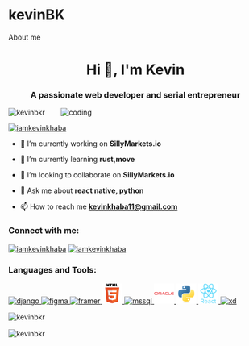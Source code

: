 # kevinBK
About me 
<h1 align="center">Hi 👋, I'm Kevin</h1>
<h3 align="center">A passionate web developer and serial entrepreneur</h3>
<img align="right" alt ="coding" width="400" src="https://t4.ftcdn.net/jpg/03/13/40/45/360_F_313404541_e9YZ3pht6oEEkMXuhxTboqXA2B2ShNnC.jpg">
<p align="left"> <img src="https://komarev.com/ghpvc/?username=kevinbkr&label=Profile%20views&color=0e75b6&style=flat" alt="kevinbkr" /> </p>

<p align="left"> <a href="https://twitter.com/iamkevinkhaba" target="blank"><img src="https://img.shields.io/twitter/follow/iamkevinkhaba?logo=twitter&style=for-the-badge" alt="iamkevinkhaba" /></a> </p>

- 🔭 I’m currently working on **SillyMarkets.io**

- 🌱 I’m currently learning **rust,move**

- 👯 I’m looking to collaborate on **SillyMarkets.io**

- 💬 Ask me about **react native, python**

- 📫 How to reach me **kevinkhaba11@gmail.com**

<h3 align="left">Connect with me:</h3>
<p align="left">
<a href="https://twitter.com/iamkevinkhaba" target="blank"><img align="center" src="https://raw.githubusercontent.com/rahuldkjain/github-profile-readme-generator/master/src/images/icons/Social/twitter.svg" alt="iamkevinkhaba" height="30" width="40" /></a>
<a href="https://instagram.com/iamkevinkhaba" target="blank"><img align="center" src="https://raw.githubusercontent.com/rahuldkjain/github-profile-readme-generator/master/src/images/icons/Social/instagram.svg" alt="iamkevinkhaba" height="30" width="40" /></a>
</p>

<h3 align="left">Languages and Tools:</h3>
<p align="left"> <a href="https://www.djangoproject.com/" target="_blank" rel="noreferrer"> <img src="https://cdn.worldvectorlogo.com/logos/django.svg" alt="django" width="40" height="40"/> </a> <a href="https://www.figma.com/" target="_blank" rel="noreferrer"> <img src="https://www.vectorlogo.zone/logos/figma/figma-icon.svg" alt="figma" width="40" height="40"/> </a> <a href="https://www.framer.com/" target="_blank" rel="noreferrer"> <img src="https://www.vectorlogo.zone/logos/framer/framer-icon.svg" alt="framer" width="40" height="40"/> </a> <a href="https://www.w3.org/html/" target="_blank" rel="noreferrer"> <img src="https://raw.githubusercontent.com/devicons/devicon/master/icons/html5/html5-original-wordmark.svg" alt="html5" width="40" height="40"/> </a> <a href="https://www.microsoft.com/en-us/sql-server" target="_blank" rel="noreferrer"> <img src="https://www.svgrepo.com/show/303229/microsoft-sql-server-logo.svg" alt="mssql" width="40" height="40"/> </a> <a href="https://www.oracle.com/" target="_blank" rel="noreferrer"> <img src="https://raw.githubusercontent.com/devicons/devicon/master/icons/oracle/oracle-original.svg" alt="oracle" width="40" height="40"/> </a> <a href="https://www.python.org" target="_blank" rel="noreferrer"> <img src="https://raw.githubusercontent.com/devicons/devicon/master/icons/python/python-original.svg" alt="python" width="40" height="40"/> </a> <a href="https://reactjs.org/" target="_blank" rel="noreferrer"> <img src="https://raw.githubusercontent.com/devicons/devicon/master/icons/react/react-original-wordmark.svg" alt="react" width="40" height="40"/> </a> <a href="https://www.adobe.com/products/xd.html" target="_blank" rel="noreferrer"> <img src="https://cdn.worldvectorlogo.com/logos/adobe-xd.svg" alt="xd" width="40" height="40"/> </a> </p>

<p><img align="center" src="https://github-readme-stats.vercel.app/api/top-langs?username=kevinbkr&show_icons=true&locale=en&layout=compact" alt="kevinbkr" /></p>

<p><img align="center" src="https://github-readme-streak-stats.herokuapp.com/?user=kevinbkr&" alt="kevinbkr" /></p>
